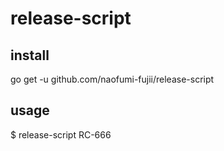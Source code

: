 # release-script

install
--
go get -u github.com/naofumi-fujii/release-script

usage
--
$ release-script RC-666
